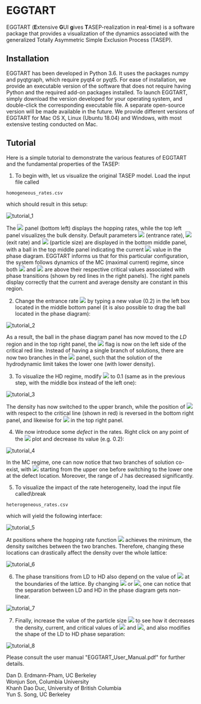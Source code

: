 # EGGTART
EGGTART (**E**xtensive **G**UI **g**ives **T**ASEP-realization in **r**eal-**t**ime) is a software package that provides a visualization of the dynamics associated with the generalized Totally Asymmetric Simple Exclusion Process (TASEP).

## Installation
EGGTART has been developed in Python 3.6. It uses the packages numpy and pyqtgraph, which require pyqt4 or pyqt5. For ease of installation, we provide an executable version of the software that does not require having Python and the required add-on packages installed. To launch EGGTART, simply download the version developed for your operating system, and double-click the corresponding executable file. A separate open-source version will be made available in the future. We provide different versions of EGGTART for Mac OS X, Linux (Ubuntu 18.04) and Windows, with most extensive testing conducted on Mac.

## Tutorial
Here is a simple tutorial to demonstrate the various features of EGGTART and the fundamental properties of the TASEP:

1. To begin with, let us visualize the original TASEP model. Load the input file called 
```
homogeneous_rates.csv
```
which should result in this setup:

![tutorial_1](figures/tutorial_1.png)

The <img src="https://render.githubusercontent.com/render/math?math=\lambda"> panel (bottom left) displays the hopping rates, while the top left panel visualizes the bulk density. Default parameters <img src="https://render.githubusercontent.com/render/math?math=\alpha"> (entrance rate), <img src="https://render.githubusercontent.com/render/math?math=\beta"> (exit rate) and <img src="https://render.githubusercontent.com/render/math?math=\ell"> (particle size) are displayed in the bottom middle panel, with a ball in the top middle panel indicating the current <img src="https://render.githubusercontent.com/render/math?math=(\alpha, \beta)"> value in the phase diagram. EGGTART informs us that for this particular configuration, the system follows dynamics of the MC (maximal current) regime, since both <img src="https://render.githubusercontent.com/render/math?math=\alpha"> and <img src="https://render.githubusercontent.com/render/math?math=\beta"> are above their respective critical values associated with phase transitions (shown by red lines in the right panels). The right panels display correctly that the current and average density are constant in this region.

2. Change the entrance rate <img src="https://render.githubusercontent.com/render/math?math=\alpha"> by typing a new value (0.2) in the left box located in the middle bottom panel (it is also possible to drag the ball located in the phase diagram):

![tutorial_2](figures/tutorial_2.png)

As a result, the ball in the phase diagram panel has now moved to the _LD_ region and in the top right panel, the <img src="https://render.githubusercontent.com/render/math?math=\alpha"> flag is now on the left side of the critical red line. Instead of having a single branch of solutions, there are now two branches in the <img src="https://render.githubusercontent.com/render/math?math=\rho"> panel, such that the solution of the hydrodynamic limit takes the lower one (with lower density).

3. To visualize the HD regime, modify <img src="https://render.githubusercontent.com/render/math?math=\beta"> to 0.1 (same as in the previous step, with the middle box instead of the left one):

![tutorial_3](figures/tutorial_3.png)

The density has now switched to the upper branch, while the position of <img src="https://render.githubusercontent.com/render/math?math=\beta"> with respect to the critical line (shown in red) is reversed in the bottom right panel, and likewise for <img src="https://render.githubusercontent.com/render/math?math=\alpha"> in the top right panel.

4. We now introduce some _defect_ in the rates. Right click on any point of the <img src="https://render.githubusercontent.com/render/math?math=\lambda"> plot and decrease its value (e.g. 0.2):

![tutorial_4](figures/tutorial_4.png)

In the MC regime, one can now notice that two branches of solution co-exist, with <img src="https://render.githubusercontent.com/render/math?math=\rho"> starting from the upper one before switching to the lower one at the defect location.  Moreover, the range of _J_ has decreased significantly.

5. To visualize the impact of the rate heterogeneity, load the input file called\break 
```
heterogeneous_rates.csv
```
which will yield the following interface:

![tutorial_5](figures/tutorial_5.png)

At positions where the hopping rate function <img src="https://render.githubusercontent.com/render/math?math=\lambda"> achieves the minimum, the density switches between the two branches.  Therefore, changing these locations can drastically affect the density over the whole lattice:

![tutorial_6](figures/tutorial_6.png)

6. The phase transitions from LD to HD also depend on the value of <img src="https://render.githubusercontent.com/render/math?math=\lambda"> at the boundaries of the lattice. By changing <img src="https://render.githubusercontent.com/render/math?math=\lambda(0)"> or <img src="https://render.githubusercontent.com/render/math?math=\lambda(1)">, one can notice that the separation between LD and HD in the phase diagram gets non-linear.

![tutorial_7](figures/tutorial_8.png)

7. Finally, increase the value of the particle size <img src="https://render.githubusercontent.com/render/math?math=\ell"> to see how it decreases the density, current, and critical values of <img src="https://render.githubusercontent.com/render/math?math=\alpha"> and <img src="https://render.githubusercontent.com/render/math?math=\beta">, and also modifies the shape of the LD to HD phase separation:

![tutorial_8](figures/tutorial_9.png)

Please consult the user manual "EGGTART_User_Manual.pdf" for further details.
  
Dan D. Erdmann-Pham, UC Berkeley\
Wonjun Son, Columbia University\
Khanh Dao Duc, University of British Columbia\
Yun S. Song, UC Berkeley
